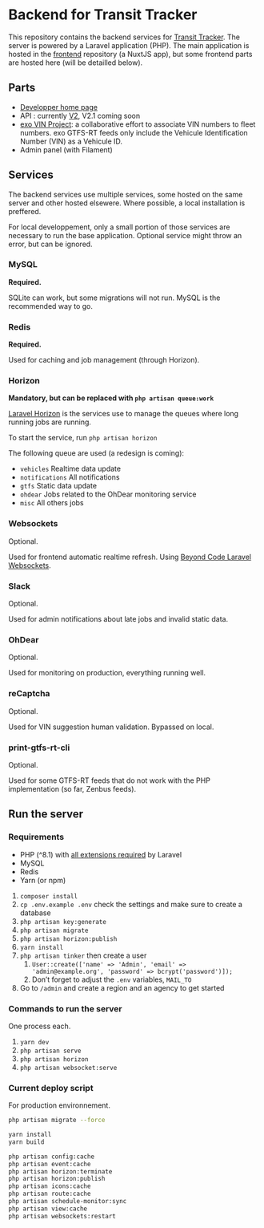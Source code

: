 # Backend for Transit Tracker

This repository contains the backend services for [Transit Tracker](https://transittracker.ca). The server is powered by a Laravel application (PHP). The main application is hosted in the [frontend](https://github.com/transittracker/frontend) repository (a NuxtJS app), but some frontend parts are hosted here (will be detailled below).

## Parts

- [Developper home page](https://api.transittracker.ca/)
- API : currently [V2](https://api.transittracker.ca/v2), V2.1 coming soon
- [exo VIN Project](https://api.transittracker.ca/vin): a collaborative effort to associate VIN numbers to fleet numbers. exo GTFS-RT feeds only include the Vehicule Identification Number (VIN) as a Vehicule ID.
- Admin panel (with Filament)

## Services

The backend services use multiple services, some hosted on the same server and other hosted elsewere. Where possible, a local installation is preffered.

For local developpement, only a small portion of those services are necessary to run the base application. Optional service might throw an error, but can be ignored.

### MySQL

**Required.**

SQLite can work, but some migrations will not run. MySQL is the recommended way to go.

### Redis

**Required.**

Used for caching and job management (through Horizon).

### Horizon

**Mandatory, but can be replaced with `php artisan queue:work`**

[Laravel Horizon](https://laravel.com/docs/10.x/horizon) is the services use to manage the queues where long running jobs are running.

To start the service, run `php artisan horizon`

The following queue are used (a redesign is coming):

- `vehicles` Realtime data update
- `notifications` All notifications
- `gtfs` Static data update
- `ohdear` Jobs related to the OhDear monitoring service
- `misc` All others jobs

### Websockets

Optional.

Used for frontend automatic realtime refresh. Using [Beyond Code Laravel Websockets](https://beyondco.de/docs/laravel-websockets/getting-started/introduction).

### Slack

Optional.

Used for admin notifications about late jobs and invalid static data.

### OhDear

Optional.

Used for monitoring on production, everything running well.

### reCaptcha

Optional.

Used for VIN suggestion human validation. Bypassed on local.

### print-gtfs-rt-cli

Optional.

Used for some GTFS-RT feeds that do not work with the PHP implementation (so far, Zenbus feeds).

## Run the server

### Requirements

- PHP (^8.1) with [all extensions required](https://laravel.com/docs/10.x/deployment#server-requirements) by Laravel
- MySQL
- Redis
- Yarn (or npm)

1. `composer install`
2. `cp .env.example .env` check the settings and make sure to create a database
3. `php artisan key:generate`
4. `php artisan migrate`
5. `php artisan horizon:publish`
6. `yarn install`
7. `php artisan tinker` then create a user
    1. `User::create(['name' => 'Admin', 'email' => 'admin@example.org', 'password' => bcrypt('password')]);`
    2. Don’t forget to adjust the `.env` variables, `MAIL_TO`
8. Go to `/admin` and create a region and an agency to get started

### Commands to run the server

One process each.

1. `yarn dev`
2. `php artisan serve`
3. `php artisan horizon`
4. `php artisan websocket:serve`

### Current deploy script

For production environnement.

```bash
php artisan migrate --force

yarn install
yarn build

php artisan config:cache
php artisan event:cache
php artisan horizon:terminate
php artisan horizon:publish
php artisan icons:cache
php artisan route:cache
php artisan schedule-monitor:sync
php artisan view:cache
php artisan websockets:restart
```